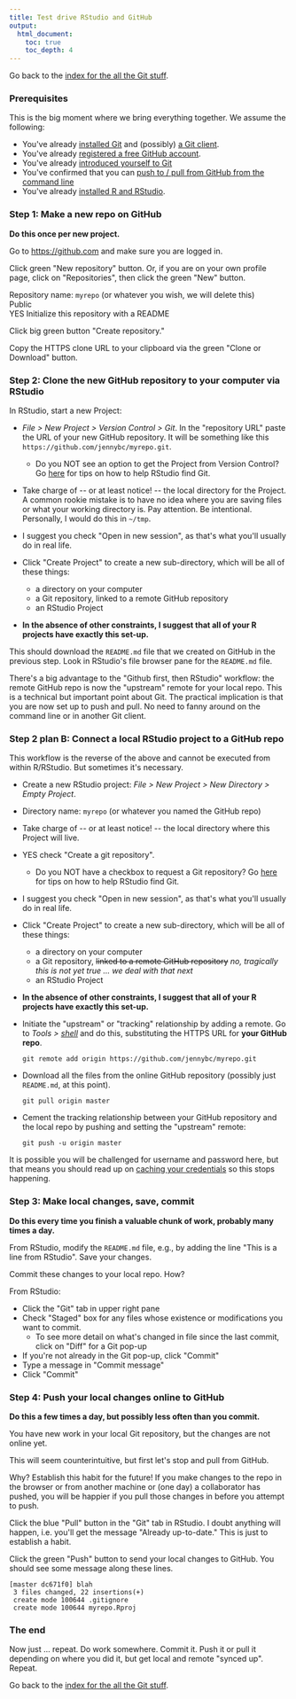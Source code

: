 ```yaml
---
title: Test drive RStudio and GitHub
output:
  html_document:
    toc: true
    toc_depth: 4
---
```


Go back to the [index for the all the Git stuff](git00_index.html).

### Prerequisites

This is the big moment where we bring everything together. We assume the following: 

  * You've already [installed Git](git01_git-install.html) and (possibly) [a Git client](git02_git-clients.html).
  * You've already [registered a free GitHub account](cm001_course-intro-sw-install-account-signup.html#register-a-github-account).
  * You've already [introduced yourself to Git](git04_introduce-self-to-git.html)
  * You've confirmed that you can [push to / pull from GitHub from the command line](git05_github-connection.html)
  * You've already [installed R and RStudio](block000_r-rstudio-install.html).

### Step 1: Make a new repo on GitHub

**Do this once per new project.**

Go to <https://github.com> and make sure you are logged in.

Click green "New repository" button. Or, if you are on your own profile page, click on "Repositories", then click the green "New" button.

Repository name: `myrepo` (or whatever you wish, we will delete this)  
Public  
YES Initialize this repository with a README

Click big green button "Create repository."

Copy the HTTPS clone URL to your clipboard via the green "Clone or Download" button.

### Step 2: Clone the new GitHub repository to your computer via RStudio

In RStudio, start a new Project:

  * *File > New Project > Version Control > Git*. In the "repository URL" paste the URL of your new GitHub repository. It will be something like this `https://github.com/jennybc/myrepo.git`.
    - Do you NOT see an option to get the Project from Version Control? Go [here](git03_rstudio-meet-git.html) for tips on how to help RStudio find Git.

  * Take charge of -- or at least notice! -- the local directory for the Project. A common rookie mistake is to have no idea where you are saving files or what your working directory is. Pay attention. Be intentional. Personally, I would do this in `~/tmp`.
  * I suggest you check "Open in new session", as that's what you'll usually do in real life.
  * Click "Create Project" to create a new sub-directory, which will be all of these things:
    - a directory on your computer
    - a Git repository, linked to a remote GitHub repository
    - an RStudio Project
  * **In the absence of other constraints, I suggest that all of your R projects have exactly this set-up.**

This should download the `README.md` file that we created on GitHub in the previous step. Look in RStudio's file browser pane for the `README.md` file.

There's a big advantage to the "Github first, then RStudio" workflow: the remote GitHub repo is now the "upstream" remote for your local repo. This is a technical but important point about Git. The practical implication is that you are now set up to push and pull. No need to fanny around on the command line or in another Git client.

### Step 2 plan B: Connect a local RStudio project to a GitHub repo

This workflow is the reverse of the above and cannot be executed from within R/RStudio. But sometimes it's necessary.

  * Create a new RStudio project: *File > New Project > New Directory > Empty Project*.
  
  * Directory name: `myrepo` (or whatever you named the GitHub repo)
  
  * Take charge of -- or at least notice! -- the local directory where this Project will live.
  
  * YES check "Create a git repository".
  
    - Do you NOT have a checkbox to request a Git repository? Go [here](git03_rstudio-meet-git.html) for tips on how to help RStudio find Git.
    
  * I suggest you check "Open in new session", as that's what you'll usually do in real life.

  * Click "Create Project" to create a new sub-directory, which will be all of these things:
    - a directory on your computer
    - a Git repository, ~~linked to a remote GitHub repository~~ *no, tragically this is not yet true ... we deal with that next*
    - an RStudio Project
  * **In the absence of other constraints, I suggest that all of your R projects have exactly this set-up.**
  
  * Initiate the "upstream" or "tracking" relationship by adding a remote. Go to *Tools > [shell](git09_shell.html)* and do this, substituting the HTTPS URL for **your GitHub repo**.

    ``` shell
    git remote add origin https://github.com/jennybc/myrepo.git
    ```
    
  * Download all the files from the online GitHub repository (possibly just `README.md`, at this point).
  
    ``` shell
    git pull origin master
    ```

  * Cement the tracking relationship between your GitHub repository and the local repo by pushing and setting the "upstream" remote:
  
    ``` shell
    git push -u origin master
    ```

It is possible you will be challenged for username and password here, but that means you should read up on [caching your credentials](git06_credential-caching.html) so this stops happening.

### Step 3: Make local changes, save, commit

**Do this every time you finish a valuable chunk of work, probably many times a day.**

From RStudio, modify the `README.md` file, e.g., by adding the line "This is a line from RStudio". Save your changes.

Commit these changes to your local repo. How?

From RStudio:

  * Click the "Git" tab in upper right pane
  * Check "Staged" box for any files whose existence or modifications you want to commit.
    - To see more detail on what's changed in file since the last commit, click on "Diff" for a Git pop-up
  * If you're not already in the Git pop-up, click "Commit"
  * Type a message in "Commit message"
  * Click "Commit"

### Step 4: Push your local changes online to GitHub

**Do this a few times a day, but possibly less often than you commit.**

You have new work in your local Git repository, but the changes are not online yet.

This will seem counterintuitive, but first let's stop and pull from GitHub.

 Why? Establish this habit for the future! If you make changes to the repo in the browser or from another machine or (one day) a collaborator has pushed, you will be happier if you pull those changes in before you attempt to push.
  
Click the blue "Pull" button in the "Git" tab in RStudio. I doubt anything will happen, i.e. you'll get the message "Already up-to-date." This is just to establish a habit.

Click the green "Push" button to send your local changes to GitHub. You should see some message along these lines.

``` shell
[master dc671f0] blah
 3 files changed, 22 insertions(+)
 create mode 100644 .gitignore
 create mode 100644 myrepo.Rproj
```

### The end

Now just ... repeat. Do work somewhere. Commit it. Push it or pull it depending on where you did it, but get local and remote "synced up". Repeat.

Go back to the [index for the all the Git stuff](git00_index.html).
